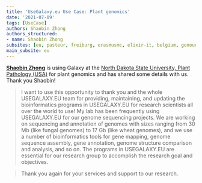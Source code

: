 ```yaml
---
title: 'UseGalaxy.eu Use Case: Plant genomics'
date: '2021-07-09'
tags: [UseCase]
authors: Shaobin Zhong
authors_structured:
- name: Shaobin Zhong
subsites: [eu, pasteur, freiburg, erasmusmc, elixir-it, belgium, genouest]
main_subsite: eu
---
```


[__Shaobin Zhong__](https://www.ag.ndsu.edu/plantpath/faculty/shaobin-zhong) is using Galaxy at the [North Dakota State University, Plant Pathology (USA)](https://www.ag.ndsu.edu/plantpath/plant-pathology-department) for plant genomics and has shared some details with us. Thank you Shaobin!
 

> I want to use this opportunity to thank you and the whole USEGALAXY.EU team for providing, maintaining, and updating the bioinformatics programs in USEGALAXY.EU for research scientists all over the world to use! My lab has been frequently using USEGALAXY.EU for our genome sequencing projects. We are working on sequencing and annotation of genomes with sizes ranging from 30 Mb (like fungal genomes) to 17 Gb (like wheat genomes), and we use a number of bioinformatics tools for gene mapping, genome sequence assembly, gene annotation, genome structure comparison and analysis, and so on. The programs in USEGALAXY.EU are essential for our research group to accomplish the research goal and objectives.

> Thank you again for your services and support to our research.


